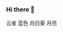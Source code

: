 ### Hi there 👋

云雀  蓝色  向日葵  月亮  


<!--
**Shianiiiu/Shianiiiu** is a ✨ _special_ ✨ repository because its `README.md` (this file) appears on your GitHub profile.

Here are some ideas to get you started:

- 🔭 I’m currently studying in Hangzhou

